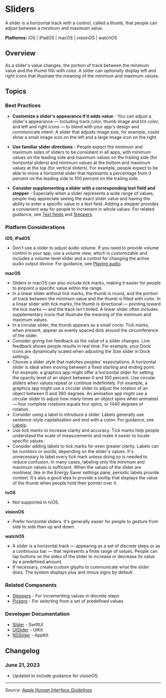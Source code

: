 # Sliders

A slider is a horizontal track with a control, called a thumb, that people can adjust between a minimum and maximum value.

**Platforms:** iOS | iPadOS | macOS | visionOS | watchOS

## Overview

As a slider's value changes, the portion of track between the minimum value and the thumb fills with color. A slider can optionally display left and right icons that illustrate the meaning of the minimum and maximum values.

## Topics

### Best Practices

- **Customize a slider's appearance if it adds value** - You can adjust a slider's appearance — including track color, thumb image and tint color, and left and right icons — to blend with your app's design and communicate intent. A slider that adjusts image size, for example, could show a small image icon on the left and a large image icon on the right.

- **Use familiar slider directions** - People expect the minimum and maximum sides of sliders to be consistent in all apps, with minimum values on the leading side and maximum values on the trailing side (for horizontal sliders) and minimum values at the bottom and maximum values at the top (for vertical sliders). For example, people expect to be able to move a horizontal slider that represents a percentage from 0 percent on the leading side to 100 percent on the trailing side.

- **Consider supplementing a slider with a corresponding text field and stepper** - Especially when a slider represents a wide range of values, people may appreciate seeing the exact slider value and having the ability to enter a specific value in a text field. Adding a stepper provides a convenient way for people to increment in whole values. For related guidance, see [Text fields](https://developer.apple.com/design/human-interface-guidelines/text-fields) and [Steppers](https://developer.apple.com/design/human-interface-guidelines/steppers).

### Platform Considerations

**iOS, iPadOS**  
- Don't use a slider to adjust audio volume. If you need to provide volume control in your app, use a volume view, which is customizable and includes a volume-level slider and a control for changing the active audio output device. For guidance, see [Playing audio](https://developer.apple.com/design/human-interface-guidelines/playing-audio).

**macOS**  
- Sliders in macOS can also include tick marks, making it easier for people to pinpoint a specific value within the range.
- In a linear slider without tick marks, the thumb is round, and the portion of track between the minimum value and the thumb is filled with color. In a linear slider with tick marks, the thumb is directional — pointing toward the tick marks — and the track isn't tinted. A linear slider often includes supplementary icons that illustrate the meaning of the minimum and maximum values.
- In a circular slider, the thumb appears as a small circle. Tick marks, when present, appear as evenly spaced dots around the circumference of the slider.
- Consider giving live feedback as the value of a slider changes. Live feedback shows people results in real time. For example, your Dock icons are dynamically scaled when adjusting the Size slider in Dock settings.
- Choose a slider style that matches peoples' expectations. A horizontal slider is ideal when moving between a fixed starting and ending point. For example, a graphics app might offer a horizontal slider for setting the opacity level of an object between 0 and 100 percent. Use circular sliders when values repeat or continue indefinitely. For example, a graphics app might use a circular slider to adjust the rotation of an object between 0 and 360 degrees. An animation app might use a circular slider to adjust how many times an object spins when animated — four complete rotations equals four spins, or 1440 degrees of rotation.
- Consider using a label to introduce a slider. Labels generally use sentence-style capitalization and end with a colon. For guidance, see [Labels](https://developer.apple.com/design/human-interface-guidelines/labels).
- Use tick marks to increase clarity and accuracy. Tick marks help people understand the scale of measurements and make it easier to locate specific values.
- Consider adding labels to tick marks for even greater clarity. Labels can be numbers or words, depending on the slider's values. It's unnecessary to label every tick mark unless doing so is needed to reduce confusion. In many cases, labeling only the minimum and maximum values is sufficient. When the values of the slider are nonlinear, like in the Energy Saver settings pane, periodic labels provide context. It's also a good idea to provide a tooltip that displays the value of the thumb when people hold their pointer over it.

**tvOS**  
- Not supported in tvOS.

**visionOS**  
- Prefer horizontal sliders. It's generally easier for people to gesture from side to side than up and down.

**watchOS**  
- A slider is a horizontal track — appearing as a set of discrete steps or as a continuous bar — that represents a finite range of values. People can tap buttons on the sides of the slider to increase or decrease its value by a predefined amount.
- If necessary, create custom glyphs to communicate what the slider does. The system displays plus and minus signs by default.

### Related Components

- [Steppers](https://developer.apple.com/design/human-interface-guidelines/steppers) - For incrementing values in discrete steps
- [Pickers](https://developer.apple.com/design/human-interface-guidelines/pickers) - For selecting from a set of predefined values

### Developer Documentation

- [Slider](https://developer.apple.com/documentation/swiftui/slider) - SwiftUI
- [UISlider](https://developer.apple.com/documentation/uikit/uislider) - UIKit
- [NSSlider](https://developer.apple.com/documentation/appkit/nsslider) - AppKit

## Changelog

### June 21, 2023
- Updated to include guidance for visionOS.

---

*Source: [Apple Human Interface Guidelines](https://developer.apple.com/design/human-interface-guidelines/sliders)*